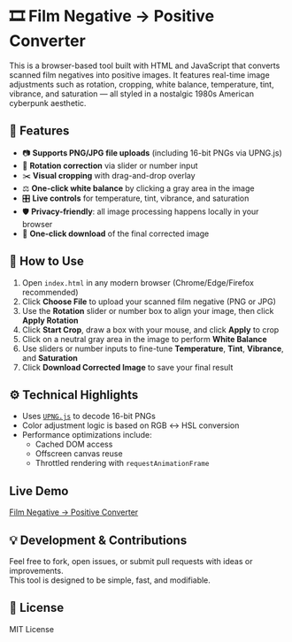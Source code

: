 # 🎞️ Film Negative → Positive Converter

This is a browser-based tool built with HTML and JavaScript that converts scanned film negatives into positive images. It features real-time image adjustments such as rotation, cropping, white balance, temperature, tint, vibrance, and saturation — all styled in a nostalgic 1980s American cyberpunk aesthetic.

## 🌟 Features

- 📷 **Supports PNG/JPG file uploads** (including 16-bit PNGs via UPNG.js)
- 🔄 **Rotation correction** via slider or number input
- ✂️ **Visual cropping** with drag-and-drop overlay
- ⚖️ **One-click white balance** by clicking a gray area in the image
- 🎛️ **Live controls** for temperature, tint, vibrance, and saturation
- 🛡️ **Privacy-friendly**: all image processing happens locally in your browser
- 💾 **One-click download** of the final corrected image

## 🚀 How to Use

1. Open `index.html` in any modern browser (Chrome/Edge/Firefox recommended)
2. Click **Choose File** to upload your scanned film negative (PNG or JPG)
3. Use the **Rotation** slider or number box to align your image, then click **Apply Rotation**
4. Click **Start Crop**, draw a box with your mouse, and click **Apply** to crop
5. Click on a neutral gray area in the image to perform **White Balance**
6. Use sliders or number inputs to fine-tune **Temperature**, **Tint**, **Vibrance**, and **Saturation**
7. Click **Download Corrected Image** to save your final result

## ⚙️ Technical Highlights

- Uses [`UPNG.js`](https://github.com/photopea/UPNG.js) to decode 16-bit PNGs
- Color adjustment logic is based on RGB ↔ HSL conversion
- Performance optimizations include:
  - Cached DOM access
  - Offscreen canvas reuse
  - Throttled rendering with `requestAnimationFrame`

## Live Demo

[Film Negative → Positive Converter](https://negative-converter.tokugai.com)

## 💡 Development & Contributions

Feel free to fork, open issues, or submit pull requests with ideas or improvements.  
This tool is designed to be simple, fast, and modifiable.

## 📄 License

MIT License
